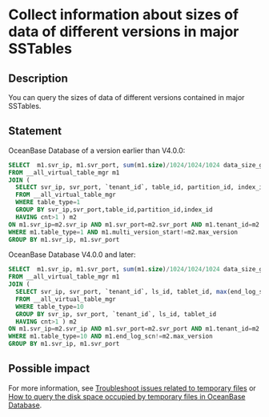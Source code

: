 # Collect information about sizes of data of different versions in major SSTables

## Description

You can query the sizes of data of different versions contained in major SSTables.

## Statement

OceanBase Database of a version earlier than V4.0.0:

```sql
SELECT  m1.svr_ip, m1.svr_port, sum(m1.size)/1024/1024/1024 data_size_gb 
FROM __all_virtual_table_mgr m1 
JOIN ( 
  SELECT svr_ip, svr_port, `tenant_id`, table_id, partition_id, index_id, max(multi_version_start) max_version, count(*) cnt  
  FROM __all_virtual_table_mgr
  WHERE table_type=1 
  GROUP BY svr_ip,svr_port,table_id,partition_id,index_id
  HAVING cnt>1 ) m2 
ON m1.svr_ip=m2.svr_ip AND m1.svr_port=m2.svr_port AND m1.tenant_id=m2.tenant_id AND m1.table_id=m2.table_id AND m1.partition_id=m2.partition_id AND m1.index_id=m2.index_id 
WHERE m1.table_type=1 AND m1.multi_version_start!=m2.max_version 
GROUP BY m1.svr_ip, m1.svr_port
```

OceanBase Database V4.0.0 and later:

```sql
SELECT  m1.svr_ip, m1.svr_port, sum(m1.size)/1024/1024/1024 data_size_gb 
FROM __all_virtual_table_mgr m1 
JOIN ( 
  SELECT svr_ip, svr_port, `tenant_id`, ls_id, tablet_id, max(end_log_scn) max_version, count(*) cnt  
  FROM __all_virtual_table_mgr
  WHERE table_type=10
  GROUP BY svr_ip, svr_port, `tenant_id`, ls_id, tablet_id
  HAVING cnt>1 ) m2 
ON m1.svr_ip=m2.svr_ip AND m1.svr_port=m2.svr_port AND m1.tenant_id=m2.tenant_id AND m1.ls_id=m2.ls_id AND m1.tablet_id=m2.tablet_id
WHERE m1.table_type=10 AND m1.end_log_scn!=m2.max_version 
GROUP BY m1.svr_ip, m1.svr_port
```

## Possible impact

For more information, see [Troubleshoot issues related to temporary files](https://www.oceanbase.com/knowledge-base/oceanbase-database-1000000000685638?back=kb) or [How to query the disk space occupied by temporary files in OceanBase Database](https://www.oceanbase.com/knowledge-base/oceanbase-database-1000000000209899).
